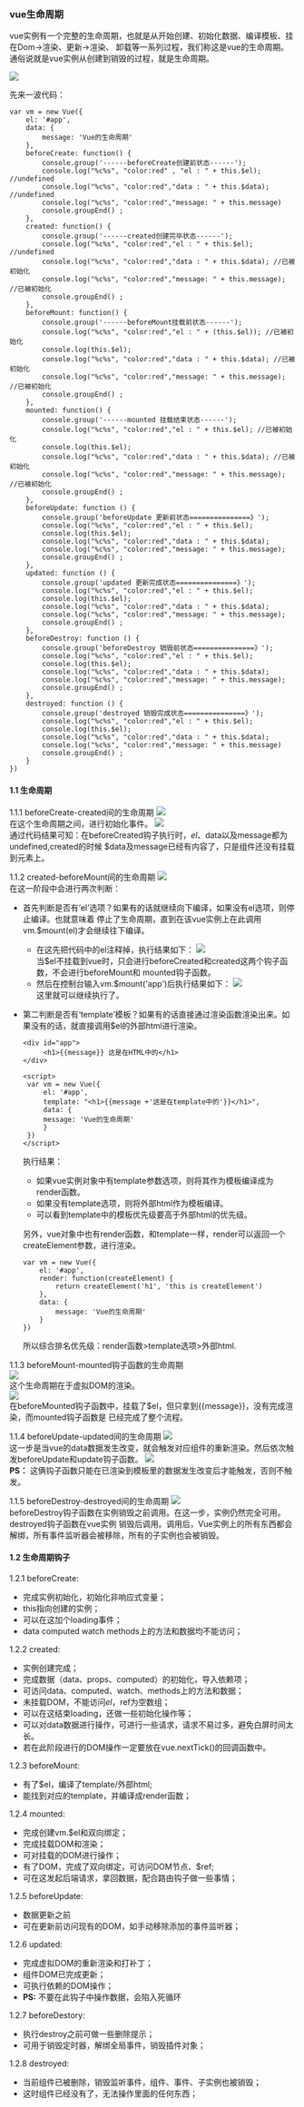 ### vue生命周期
vue实例有一个完整的生命周期，也就是从开始创建、初始化数据、编译模板、挂在Dom->渲染、更新->渲染、
卸载等一系列过程，我们称这是vue的生命周期。通俗说就是vue实例从创建到销毁的过程，就是生命周期。

![](images/lifecycle.jpg)

先来一波代码：
```
var vm = new Vue({
    el: '#app',
    data: {
        message: 'Vue的⽣命周期'
    },
    beforeCreate: function() {
        console.group('------beforeCreate创建前状态------');
        console.log("%c%s", "color:red" , "el : " + this.$el); //undefined
        console.log("%c%s", "color:red","data : " + this.$data); //undefined
        console.log("%c%s", "color:red","message: " + this.message)
        console.groupEnd() ;
    },
    created: function() {
        console.group('------created创建完毕状态------');
        console.log("%c%s", "color:red","el : " + this.$el); //undefined
        console.log("%c%s", "color:red","data : " + this.$data); //已被初始化
        console.log("%c%s", "color:red","message: " + this.message); //已被初始化
        console.groupEnd() ;
    },
    beforeMount: function() {
        console.group('------beforeMount挂载前状态------');
        console.log("%c%s", "color:red","el : " + (this.$el)); //已被初始化
        console.log(this.$el);
        console.log("%c%s", "color:red","data : " + this.$data); //已被初始化
        console.log("%c%s", "color:red","message: " + this.message); //已被初始化
        console.groupEnd() ;
    },
    mounted: function() {
        console.group('------mounted 挂载结束状态------');
        console.log("%c%s", "color:red","el : " + this.$el); //已被初始化
        console.log(this.$el);
        console.log("%c%s", "color:red","data : " + this.$data); //已被初始化
        console.log("%c%s", "color:red","message: " + this.message); //已被初始化
        console.groupEnd() ;
    },
    beforeUpdate: function () {
        console.group('beforeUpdate 更新前状态===============》');
        console.log("%c%s", "color:red","el : " + this.$el);
        console.log(this.$el);
        console.log("%c%s", "color:red","data : " + this.$data);
        console.log("%c%s", "color:red","message: " + this.message);
        console.groupEnd() ;
    },
    updated: function () {
        console.group('updated 更新完成状态===============》');
        console.log("%c%s", "color:red","el : " + this.$el);
        console.log(this.$el);
        console.log("%c%s", "color:red","data : " + this.$data);
        console.log("%c%s", "color:red","message: " + this.message);
        console.groupEnd() ;
    },
    beforeDestroy: function () {
        console.group('beforeDestroy 销毁前状态===============》');
        console.log("%c%s", "color:red","el : " + this.$el);
        console.log(this.$el);
        console.log("%c%s", "color:red","data : " + this.$data);
        console.log("%c%s", "color:red","message: " + this.message);
        console.groupEnd() ;
    },
    destroyed: function () {
        console.group('destroyed 销毁完成状态===============》');
        console.log("%c%s", "color:red","el : " + this.$el);
        console.log(this.$el);
        console.log("%c%s", "color:red","data : " + this.$data);
        console.log("%c%s", "color:red","message: " + this.message)
        console.groupEnd() ;
    }
})
```

#### 1.1 生命周期   
1.1.1 beforeCreate-created间的生命周期
![](images/lifeCycle1.jpg)  
在这个生命周期之间，进行初始化事件。
![](images/lifeCyclerResult1.jpg)  
通过代码结果可知：在beforeCreated钩子执行时，$el、$data以及message都为undefined,created的时候
$data及message已经有内容了，只是组件还没有挂载到元素上。
    
1.1.2 created-beforeMount间的生命周期
![](images/lifeCycle2.jpg)  
在这一阶段中会进行两次判断：  
- 首先判断是否有‘el’选项？如果有的话就继续向下编译，如果没有el选项，则停止编译。也就意味着
停止了生命周期，直到在该vue实例上在此调用vm.$mount(el)才会继续往下编译。
    - 在这先把代码中的el注释掉，执行结果如下：
    ![](images/lifeCyclerResult2.jpg)  
    当$el不挂载到vue时，只会进行beforeCreated和created这两个钩子函数，不会进行beforeMount和
    mounted钩子函数。
    - 然后在控制台输入vm.$mount('app')后执行结果如下：
    ![](images/lifeCyclerResult3.jpg)  
    这里就可以继续执行了。

- 第二判断是否有‘template’模板？如果有的话直接通过渲染函数渲染出来。如果没有的话，就直接调用$el的外部html进行渲染。
    ```   
    <div id="app">
         <h1>{{message}} 这是在HTML中的</h1>
    </div>
    
    <script>
     var vm = new Vue({
         el: '#app',
         template: "<h1>{{message +'这是在template中的'}}</h1>",
         data: {
         message: 'Vue的⽣命周期'
         }
     })
    </script>
    ```
    执行结果：
    - 如果vue实例对象中有template参数选项，则将其作为模板编译成为render函数。
    - 如果没有template选项，则将外部html作为模板编译。
    - 可以看到template中的模板优先级要高于外部html的优先级。

    另外，vue对象中也有render函数，和template一样，render可以返回一个createElement参数，进行渲染。
    ```
    var vm = new Vue({
        el: '#app',
        render: function(createElement) {
            return createElement('h1', 'this is createElement')
        },
        data: {
            message: 'Vue的⽣命周期'
        }
    })
    ```
    所以综合排名优先级：render函数>template选项>外部html.

1.1.3 beforeMount-mounted钩子函数的生命周期  
![](images/lifeCycle3.jpg)  
这个生命周期在于虚拟DOM的渲染。  
![](images/lifeCyclerResult4.jpg)  
在beforeMounted钩子函数中，挂载了$el，但只拿到{{message}}，没有完成渲染，而mounted钩子函数是
已经完成了整个流程。

1.1.4 beforeUpdate-updated间的生命周期
![](images/lifeCycle4.jpg)  
这一步是当vue的data数据发生改变，就会触发对应组件的重新渲染。然后依次触发beforeUpdate和update钩子函数。
![](images/lifeCyclerResult5.jpg)  
**PS：** 这俩钩子函数只能在已渲染到模板里的数据发生改变后才能触发，否则不触发。

1.1.5 beforeDestroy-destroyed间的生命周期
![](images/lifeCycle5.jpg)  
beforeDestroy钩子函数在实例销毁之前调用。在这一步，实例仍然完全可用。destroyed钩子函数在vue实例
销毁后调用。调用后，Vue实例上的所有东西都会解绑，所有事件监听器会被移除，所有的子实例也会被销毁。

#### 1.2 生命周期钩子
1.2.1 beforeCreate:  
- 完成实例初始化，初始化非响应式变量；
- this指向创建的实例；
- 可以在这加个loading事件；
- data computed watch methods上的方法和数据均不能访问；

1.2.2 created:
- 实例创建完成；
- 完成数据（data、props、computed）的初始化，导入依赖项；
- 可访问data、computed、watch、methods上的方法和数据；
- 未挂载DOM，不能访问$el，$ref为空数组；
- 可以在这结束loading，还做一些初始化操作等；
- 可以对data数据进行操作，可进行一些请求，请求不易过多，避免白屏时间太长。
- 若在此阶段进行的DOM操作一定要放在vue.nextTick()的回调函数中。

1.2.3 beforeMount:
- 有了$el，编译了template/外部html;
- 能找到对应的template，并编译成render函数；

1.2.4 mounted:
- 完成创建vm.$el和双向绑定；
- 完成挂载DOM和渲染；
- 可对挂载的DOM进行操作；
- 有了DOM，完成了双向绑定，可访问DOM节点、$ref;
- 可在这发起后端请求，拿回数据，配合路由钩子做一些事情；

1.2.5 beforeUpdate:
- 数据更新之前
- 可在更新前访问现有的DOM，如手动移除添加的事件监听器；

1.2.6 updated:
- 完成虚拟DOM的重新渲染和打补丁；
- 组件DOM已完成更新；
- 可执行依赖的DOM操作；
- **PS:** 不要在此钩子中操作数据，会陷入死循环

1.2.7 beforeDestory:
- 执行destroy之前可做一些删除提示；
- 可用于销毁定时器，解绑全局事件，销毁插件对象；

1.2.8 destroyed:
- 当前组件已被删除，销毁监听事件，组件、事件、子实例也被销毁；
- 这时组件已经没有了，无法操作里面的任何东西；
